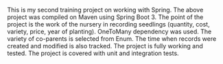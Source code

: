 This is my second training project on working with Spring. The above project was compiled on Maven using Spring Boot 3. The point of the project is the work of the nursery in recording seedlings (quantity, cost, variety, price, year of planting). OneToMany dependency was used. The variety of co-parents is selected from Enum. The time when records were created and modified is also tracked. 
The project is fully working and tested. 
The project is covered with unit and integration tests.
